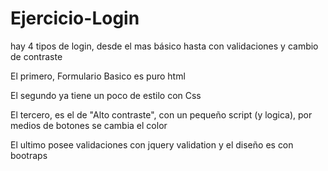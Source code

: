 # Ejercicio-Login
hay 4 tipos de login, desde el mas básico hasta con validaciones y cambio de contraste

El primero, Formulario Basico es puro html

El segundo ya tiene un poco de estilo con Css

El tercero, es el de "Alto contraste", con un pequeño script (y logica), por medios de botones se cambia el color

El ultimo posee validaciones con jquery validation y el diseño es con bootraps 
